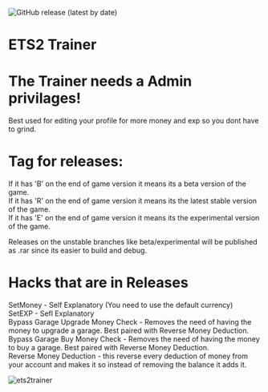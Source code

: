 ![GitHub release (latest by date)](https://img.shields.io/github/downloads/Saniee/ETS2Trainer/latest/total)

# ETS2 Trainer
# The Trainer needs a Admin privilages!

Best used for editing your profile for more money and exp so you dont have to grind.

# Tag for releases: 
If it has 'B' on the end of game version it means its a beta version of the game. <br />
If it has 'R' on the end of game version it means its the latest stable version of the game. <br />
If it has 'E' on the end of game version it means its the experimental version of the game.

Releases on the unstable branches like beta/experimental will be published as .rar since its easier to build and debug.

# Hacks that are in Releases
SetMoney - Self Explanatory (You need to use the default currency) <br />
SetEXP - Sefl Explanatory <br />
Bypass Garage Upgrade Money Check - Removes the need of having the money to upgrade a garage. Best paired with Reverse Money Deduction. <br />
Bypass Garage Buy Money Check - Removes the need of having the money to buy a garage. Best paired with Reverse Money Deduction. <br />
Reverse Money Deduction - this reverse every deduction of money from your account and makes it so instead of removing the balance it adds it.<br />

![ets2trainer](https://i.imgur.com/cd34k2f.png)
